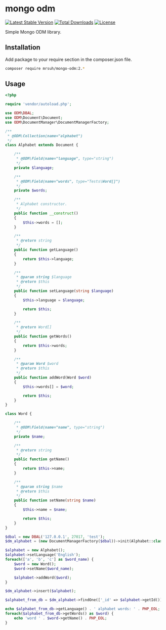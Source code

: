# mongo odm

[![Latest Stable Version](https://poser.pugx.org/mrsuh/mongo-odm/v/stable)](https://packagist.org/packages/mrsuh/mongo-odm)
[![Total Downloads](https://poser.pugx.org/mrsuh/mongo-odm/downloads)](https://packagist.org/packages/mrsuh/mongo-odm)
[![License](https://poser.pugx.org/mrsuh/mongo-odm/license)](https://packagist.org/packages/mrsuh/mongo-odm)

Simple Mongo ODM library.


## Installation ##

Add package to your require section in the composer.json file.

```bash
composer require mrsuh/mongo-odm:2.*
```

## Usage ##

```php
<?php

require 'vendor/autoload.php';

use ODM\DBAL;
use ODM\Document\Document;
use ODM\DocumentManager\DocumentManagerFactory;

/**
 * @ODM\Collection(name="alphabet")
 */
class Alphabet extends Document {

    /**
     * @ODM\Field(name="language", type="string")
     */
    private $language;

    /**
     * @ODM\Field(name="words", type="Tests\Word[]")
     */
    private $words;

    /**
     * Alphabet constructor.
     */
    public function __construct()
    {
        $this->words = [];
    }

    /**
     * @return string
     */
    public function getLanguage()
    {
        return $this->language;
    }

    /**
     * @param string $language
     * @return $this
     */
    public function setLanguage(string $language)
    {
        $this->language = $language;

        return $this;
    }

    /**
     * @return Word[]
     */
    public function getWords()
    {
        return $this->words;
    }

    /**
     * @param Word $word
     * @return $this
     */
    public function addWord(Word $word)
    {
        $this->words[] = $word;

        return $this;
    }
}

class Word {

    /**
     * @ODM\Field(name="name", type="string")
     */
    private $name;

    /**
     * @return string
     */
    public function getName()
    {
        return $this->name;
    }

    /**
     * @param string $name
     * @return $this
     */
    public function setName(string $name)
    {
        $this->name = $name;

        return $this;
    }
}

$dbal = new DBAL('127.0.0.1', 27017, 'test');
$dm_alphabet = (new DocumentManagerFactory($dbal))->init(Alphabet::class);

$alphabet = new Alphabet();
$alphabet->setLanguage('English');
foreach(['a', 'b', 'c'] as $word_name) {
    $word = new Word();
    $word->setName($word_name);

    $alphabet->addWord($word);
}

$dm_alphabet->insert($alphabet);

$alphabet_from_db = $dm_alphabet->findOne(['_id' => $alphabet->getId()]);

echo $alphabet_from_db->getLanguage() . ' alphabet words: ' . PHP_EOL;
foreach($alphabet_from_db->getWords() as $word) {
    echo 'word ' . $word->getName() . PHP_EOL;
}

```